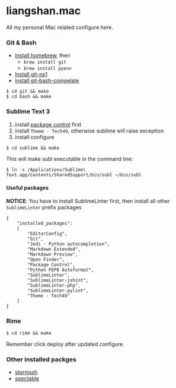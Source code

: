 liangshan.mac
=============

All my personal Mac related configure here.

### Git & Bash

+ [Install homebrew][1], then
    + `brew install git`
    + `brew install pyenv`
+ [Install git-ps1][2]
+ [install git-bash-compelate][3]

```
$ cd git && make
$ cd bash && make
```

[1]: https://github.com/Homebrew/homebrew/blob/master/share/doc/homebrew/Installation.md#installation
[2]: https://github.com/erning/git-ps1
[3]: https://github.com/bobthecow/git-flow-completion/wiki/Install-Bash-git-completion


### Sublime Text 3

1. install [package control](https://packagecontrol.io/installation) first
2. install `Theme - Tech49`, otherwise sublime will raise exception
3. install configure

```
$ cd sublime && make
```

This will make subl executable in the command line:

```
$ ln -s /Applications/Sublime\ Text.app/Contents/SharedSupport/bin/subl ~/bin/subl
```

#### Useful packages

__NOTICE__: You have to install SublimeLinter first, then install all other `SublimeLinter` prefix packages

```
{
    "installed_packages":
    [
        "EditorConfig",
        "Git",
        "Jedi - Python autocompletion",
        "Markdown Extended",
        "Markdown Preview",
        "Open Finder",
        "Package Control",
        "Python PEP8 Autoformat",
        "SublimeLinter",
        "SublimeLinter-jshint",
        "SublimeLinter-php",
        "SublimeLinter-pylint",
        "Theme - Tech49"
    ]
}
```

### Rime

```
$ cd rime && make
```

Remember click deploy after updated configure.

### Other installed packges

+ [stormssh](https://github.com/emre/storm)
+ [spectable](https://github.com/eczarny/spectacle)

